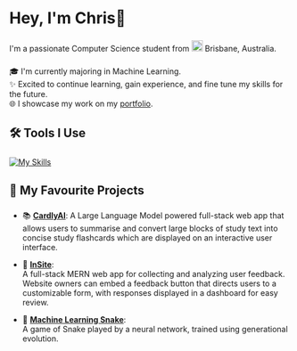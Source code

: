 <h1 align="left">Hey, I'm Chris👋</h1>

###

<p align="left">I'm a passionate Computer Science student from 
  <img
  src="https://flagcdn.com/w20/au.png"
  srcset="https://flagcdn.com/w40/au.png 2x"
  width="20"
  alt="Australia">
  Brisbane, Australia.</p>

###

<p align="left">🎓 I'm currently majoring in Machine Learning.<br>✨ Excited to continue learning, gain experience, and fine tune my skills for the future.<br>🌐 I showcase my work on my <a href="https://marchchris.github.io/">portfolio</a>.</p>

###

<h2 align="left">🛠️ Tools I Use</h2>

###

[![My Skills](https://skillicons.dev/icons?i=react,mongodb,express,firebase,nodejs,tailwind,js,ts,java,c,py,figma)](https://skillicons.dev)

###

<h2 align="left">🧠 My Favourite Projects</h2>

###
- 📚 [**CardlyAI**](https://github.com/marchchris/CardlyAI):
  A Large Language Model powered full-stack web app that allows users to summarise and convert large blocks of study text into concise study flashcards which are displayed on an interactive user interface.

- 💬 [**InSite**](https://github.com/marchchris/insite):  
  A full-stack MERN web app for collecting and analyzing user feedback. Website owners can embed a feedback button that directs users to a customizable form, with responses displayed in a dashboard for easy review.

- 🐍 [**Machine Learning Snake**](https://github.com/marchchris/SnakeGeneticAI):  
  A game of Snake played by a neural network, trained using generational evolution. 
